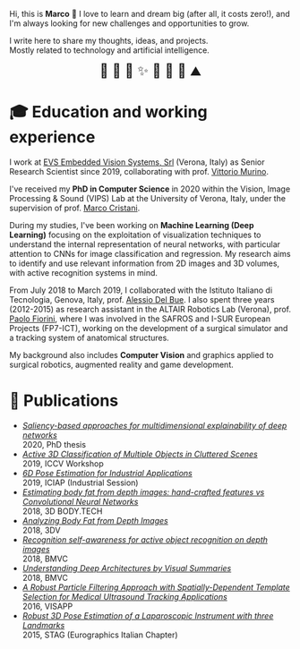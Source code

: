 Hi, this is **Marco** 👋
I love to learn and dream big (after all, it costs zero!), and I'm always looking for new challenges and opportunities to grow.

I write here to share my thoughts, ideas, and projects.  
Mostly related to technology and artificial intelligence.

<center style="font-size: 1.5rem">📖 📸 🤖 ✨ 👾 🎲 🐉 ⛰️</center>

# 🎓 Education and working experience

I work at [EVS Embedded Vision Systems, Srl](https://www.embeddedvisionsystems.it/) (Verona, Italy) as Senior Research Scientist since 2019, collaborating with prof. [Vittorio Murino](https://www.vittoriomurino.com/).

I've received my **PhD in Computer Science** in 2020 within the Vision, Image Processing & Sound (VIPS) Lab at the University of Verona, Italy, under the supervision of prof. [Marco Cristani](http://profs.sci.univr.it/~cristanm/).

During my studies, I've been working on **Machine Learning (Deep Learning)** focusing on the exploitation of visualization techniques to understand the internal representation of neural networks, with particular attention to CNNs for image classification and regression. My research aims to identify and use relevant information from 2D images and 3D volumes, with active recognition systems in mind.

From July 2018 to March 2019, I collaborated with the Istituto Italiano di Tecnologia, Genova, Italy, prof. [Alessio Del Bue](https://www.iit.it/people/alessio-delbue). I also spent three years (2012-2015) as research assistant in the ALTAIR Robotics Lab (Verona), prof. [Paolo Fiorini](https://scholar.google.com/citations?hl=it&user=FsovWSkAAAAJ), where I was involved in the SAFROS and I-SUR European Projects (FP7-ICT), working on the development of a surgical simulator and a tracking system of anatomical structures.

My background also includes **Computer Vision** and graphics applied to surgical robotics, augmented reality and game development.

# 📜 Publications

* [*Saliency-based approaches for multidimensional explainability of deep networks*](https://iris.univr.it/handle/11562/1016496)  
2020, PhD thesis
* [*Active 3D Classification of Multiple Objects in Cluttered Scenes*](https://openaccess.thecvf.com/content_ICCVW_2019/papers/ACVR/Wang_Active_3D_Classification_of_Multiple_Objects_in_Cluttered_Scenes_ICCVW_2019_paper.pdf)  
2019, ICCV Workshop
* [*6D Pose Estimation for Industrial Applications*](https://link.springer.com/chapter/10.1007/978-3-030-30754-7_37)  
2019, ICIAP (Industrial Session)
* [*Estimating body fat from depth images: hand-crafted features vs Convolutional Neural Networks*](https://www.3dbodyscanning.org/cap/papers/2018/18201carletti.pdf)  
2018, 3D BODY.TECH
* [*Analyzing Body Fat from Depth Images*](https://ieeexplore.ieee.org/abstract/document/8490993)  
2018, 3DV
* [*Recognition self-awareness for active object recognition on depth images*](http://bmvc2018.org/contents/papers/0593.pdf)  
2018, BMVC
* [*Understanding Deep Architectures by Visual Summaries*](http://bmvc2018.org/contents/papers/0794.pdf)  
2018, BMVC
* [*A Robust Particle Filtering Approach with Spatially-Dependent Template Selection for Medical Ultrasound Tracking Applications*](https://pdfs.semanticscholar.org/725c/c506f93ee9c7265a63a70d1d1b815fc865d5.pdf)  
2016, VISAPP
* [*Robust 3D Pose Estimation of a Laparoscopic Instrument with three Landmarks*](https://diglib.eg.org/server/api/core/bitstreams/9a20965e-f2c5-4d8d-a42a-dec098389cb1/content)  
2015, STAG (Eurographics Italian Chapter)


<!-- 📜 [Resumé]()  
📜 [Curriculum Vitae]() -->